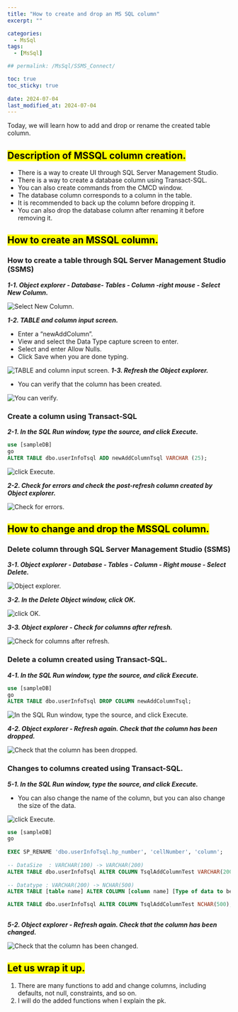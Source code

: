 ```yaml
---
title: "How to create and drop an MS SQL column"
excerpt: ""

categories:
  - MsSql
tags:
  - [MsSql]

## permalink: /MsSql/SSMS_Connect/

toc: true
toc_sticky: true
 
date: 2024-07-04
last_modified_at: 2024-07-04
---
```


Today, we will learn how to add and drop or rename the created table column.

## <mark> Description of MSSQL column creation.</mark>

- There is a way to create UI through SQL Server Management Studio.
- There is a way to create a database column using Transact-SQL.
- You can also create commands from the CMCD window.
- The database column corresponds to a column in the table.
- It is recommended to back up the column before dropping it.
- You can also drop the database column after renaming it before removing it.

## <mark> How to create an MSSQL column. </mark>

### How to create a table through SQL Server Management Studio (SSMS)

***1-1. Object explorer - Database- Tables - Column -right mouse - Select New Column.***

![Select New Column.](/assets/images/postsImages/MsSql/1006_Eng_column_Create/1-1.jpg)

***1-2. TABLE and column input screen.***

- Enter a “newAddColumn”.
- View and select the Data Type capture screen to enter.
- Select and enter Allow Nulls.
- Click Save when you are done typing.

![TABLE and column input screen.](/assets/images/postsImages/MsSql/1006_Eng_column_Create/1-2.jpg)
***1-3. Refresh the Object explorer.***

- You can verify that the column has been created.

![You can verify.](/assets/images/postsImages/MsSql/1006_Eng_column_Create/1-3.jpg)
 
### Create a column using Transact-SQL

***2-1.  In the SQL Run window, type the source, and click Execute.***

```sql
use [sampleDB]
go
ALTER TABLE dbo.userInfoTsql ADD newAddColumnTsql VARCHAR (25);
```

![click Execute.](/assets/images/postsImages/MsSql/1006_Eng_column_Create/2-1.jpg)

***2-2.  Check for errors and check the post-refresh column created by Object explorer.***

![Check for errors.](/assets/images/postsImages/MsSql/1006_Eng_column_Create/2-2.jpg)

## <mark> How to change and drop the MSSQL column.</mark>

### Delete column through SQL Server Management Studio (SSMS)

***3-1. Object explorer - Database - Tables - Column - Right mouse - Select Delete.***

![Object explorer.](/assets/images/postsImages/MsSql/1006_Eng_column_Create/3-1.jpg)

***3-2. In the Delete Object window, click OK.***

![click OK.](/assets/images/postsImages/MsSql/1006_Eng_column_Create/3-2.jpg)

***3-3. Object explorer - Check for columns after refresh.***

![Check for columns after refresh.](/assets/images/postsImages/MsSql/1006_Eng_column_Create/3-3.jpg)

### Delete a column created using Transact-SQL.

***4-1. In the SQL Run window, type the source, and click Execute.***

 ```sql
use [sampleDB]
go
ALTER TABLE dbo.userInfoTsql DROP COLUMN newAddColumnTsql;
```

![In the SQL Run window, type the source, and click Execute.](/assets/images/postsImages/MsSql/1006_Eng_column_Create/4-1.jpg)

***4-2. Object explorer - Refresh again. Check that the column has been dropped.***

![Check that the column has been dropped.](/assets/images/postsImages/MsSql/1006_Eng_column_Create/4-2.jpg)

### Changes to columns created using Transact-SQL.

***5-1.  In the SQL Run window, type the source, and click Execute.***  

- You can also change the name of the column, but you can also change the size of the data.

![click Execute.](/assets/images/postsImages/MsSql/1006_Eng_column_Create/5-1.jpg)

```sql
use [sampleDB]
go
 
EXEC SP_RENAME 'dbo.userInfoTsql.hp_number', 'cellNumber', 'column';
 
-- DataSize  : VARCHAR(100) -> VARCHAR(200)
ALTER TABLE dbo.userInfoTsql ALTER COLUMN TsqlAddColumnTest VARCHAR(200);
 
-- Datatype : VARCHAR(200) -> NCHAR(500)
ALTER TABLE [table name] ALTER COLUMN [column name] [Type of data to be changed];

ALTER TABLE dbo.userInfoTsql ALTER COLUMN TsqlAddColumnTest NCHAR(500);
 
 ```

***5-2.  Object explorer - Refresh again. Check that the column has been changed.***

![Check that the column has been changed.](/assets/images/postsImages/MsSql/1006_Eng_column_Create/5-2.jpg)

## <mark>Let us wrap it up.</mark>

1. There are many functions to add and change columns, including defaults, not null, constraints, and so on.
2. I will do the added functions when I explain the pk.
